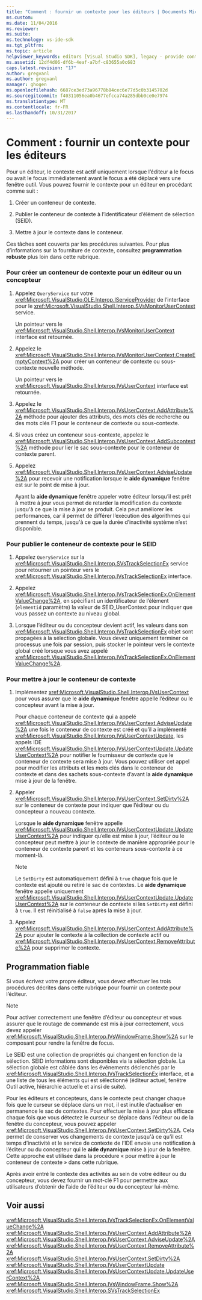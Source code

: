 ```yaml
---
title: "Comment : fournir un contexte pour les éditeurs | Documents Microsoft"
ms.custom: 
ms.date: 11/04/2016
ms.reviewer: 
ms.suite: 
ms.technology: vs-ide-sdk
ms.tgt_pltfrm: 
ms.topic: article
helpviewer_keywords: editors [Visual Studio SDK], legacy - provide context
ms.assetid: 12df4d06-df6b-4eaf-a7bf-c83655a0c683
caps.latest.revision: "17"
author: gregvanl
ms.author: gregvanl
manager: ghogen
ms.openlocfilehash: 6687ce3ed73a96778b84cec6e77d5c0b3145702d
ms.sourcegitcommit: f40311056ea0b4677efcca74a285dbb0ce0e7974
ms.translationtype: MT
ms.contentlocale: fr-FR
ms.lasthandoff: 10/31/2017
---
```

# <a name="how-to-provide-context-for-editors"></a>Comment : fournir un contexte pour les éditeurs
Pour un éditeur, le contexte est actif uniquement lorsque l’éditeur a le focus ou avait le focus immédiatement avant le focus a été déplacé vers une fenêtre outil. Vous pouvez fournir le contexte pour un éditeur en procédant comme suit :  
  
1.  Créer un conteneur de contexte.  
  
2.  Publier le conteneur de contexte à l’identificateur d’élément de sélection (SEID).  
  
3.  Mettre à jour le contexte dans le conteneur.  
  
 Ces tâches sont couverts par les procédures suivantes. Pour plus d’informations sur la fourniture de contexte, consultez **programmation robuste** plus loin dans cette rubrique.  
  
### <a name="to-create-a-context-bag-for-an-editor-or-a-designer"></a>Pour créer un conteneur de contexte pour un éditeur ou un concepteur  
  
1.  Appelez `QueryService` sur votre <xref:Microsoft.VisualStudio.OLE.Interop.IServiceProvider> de l’interface pour le <xref:Microsoft.VisualStudio.Shell.Interop.SVsMonitorUserContext> service.  
  
     Un pointeur vers le <xref:Microsoft.VisualStudio.Shell.Interop.IVsMonitorUserContext> interface est retournée.  
  
2.  Appelez le <xref:Microsoft.VisualStudio.Shell.Interop.IVsMonitorUserContext.CreateEmptyContext%2A> pour créer un conteneur de contexte ou sous-contexte nouvelle méthode.  
  
     Un pointeur vers le <xref:Microsoft.VisualStudio.Shell.Interop.IVsUserContext> interface est retournée.  
  
3.  Appelez le <xref:Microsoft.VisualStudio.Shell.Interop.IVsUserContext.AddAttribute%2A> méthode pour ajouter des attributs, des mots clés de recherche ou des mots clés F1 pour le conteneur de contexte ou sous-contexte.  
  
4.  Si vous créez un conteneur sous-contexte, appelez le <xref:Microsoft.VisualStudio.Shell.Interop.IVsUserContext.AddSubcontext%2A> méthode pour lier le sac sous-contexte pour le conteneur de contexte parent.  
  
5.  Appelez <xref:Microsoft.VisualStudio.Shell.Interop.IVsUserContext.AdviseUpdate%2A> pour recevoir une notification lorsque le **aide dynamique** fenêtre est sur le point de mise à jour.  
  
     Ayant la **aide dynamique** fenêtre appeler votre éditeur lorsqu’il est prêt à mettre à jour vous permet de retarder la modification du contexte jusqu'à ce que la mise à jour se produit. Cela peut améliorer les performances, car il permet de différer l’exécution des algorithmes qui prennent du temps, jusqu'à ce que la durée d’inactivité système n’est disponible.  
  
### <a name="to-publish-the-context-bag-to-the-seid"></a>Pour publier le conteneur de contexte pour le SEID  
  
1.  Appelez `QueryService` sur la <xref:Microsoft.VisualStudio.Shell.Interop.SVsTrackSelectionEx> service pour retourner un pointeur vers le <xref:Microsoft.VisualStudio.Shell.Interop.IVsTrackSelectionEx> interface.  
  
2.  Appelez <xref:Microsoft.VisualStudio.Shell.Interop.IVsTrackSelectionEx.OnElementValueChange%2A>, en spécifiant un identificateur de l’élément (`elementid` paramètre) la valeur de SEID_UserContext pour indiquer que vous passez un contexte au niveau global.  
  
3.  Lorsque l’éditeur ou du concepteur devient actif, les valeurs dans son <xref:Microsoft.VisualStudio.Shell.Interop.IVsTrackSelectionEx> objet sont propagées à la sélection globale. Vous devez uniquement terminer ce processus une fois par session, puis stocker le pointeur vers le contexte global créé lorsque vous avez appelé <xref:Microsoft.VisualStudio.Shell.Interop.IVsTrackSelectionEx.OnElementValueChange%2A>.  
  
### <a name="to-maintain-the-context-bag"></a>Pour mettre à jour le conteneur de contexte  
  
1.  Implémentez <xref:Microsoft.VisualStudio.Shell.Interop.IVsUserContext> pour vous assurer que le **aide dynamique** fenêtre appelle l’éditeur ou le concepteur avant la mise à jour.  
  
     Pour chaque conteneur de contexte qui a appelé <xref:Microsoft.VisualStudio.Shell.Interop.IVsUserContext.AdviseUpdate%2A> une fois le conteneur de contexte est créé et qu’il a implémenté <xref:Microsoft.VisualStudio.Shell.Interop.IVsUserContextUpdate>, les appels IDE <xref:Microsoft.VisualStudio.Shell.Interop.IVsUserContextUpdate.UpdateUserContext%2A> pour notifier le fournisseur de contexte que le conteneur de contexte sera mise à jour. Vous pouvez utiliser cet appel pour modifier les attributs et les mots clés dans le conteneur de contexte et dans des sachets sous-contexte d’avant la **aide dynamique** mise à jour de la fenêtre.  
  
2.  Appeler <xref:Microsoft.VisualStudio.Shell.Interop.IVsUserContext.SetDirty%2A> sur le conteneur de contexte pour indiquer que l’éditeur ou du concepteur a nouveau contexte.  
  
     Lorsque le **aide dynamique** fenêtre appelle <xref:Microsoft.VisualStudio.Shell.Interop.IVsUserContextUpdate.UpdateUserContext%2A> pour indiquer qu’elle est mise à jour, l’éditeur ou le concepteur peut mettre à jour le contexte de manière appropriée pour le conteneur de contexte parent et les conteneurs sous-contexte à ce moment-là.  
  
    > [!NOTE]
    >  Le `SetDirty` est automatiquement défini à `true` chaque fois que le contexte est ajouté ou retiré le sac de contextes. Le **aide dynamique** fenêtre appelle uniquement <xref:Microsoft.VisualStudio.Shell.Interop.IVsUserContextUpdate.UpdateUserContext%2A> sur le conteneur de contexte si les `SetDirty` est défini à `true`. Il est réinitialisé à `false` après la mise à jour.  
  
3.  Appelez <xref:Microsoft.VisualStudio.Shell.Interop.IVsUserContext.AddAttribute%2A> pour ajouter le contexte à la collection de contexte actif ou <xref:Microsoft.VisualStudio.Shell.Interop.IVsUserContext.RemoveAttribute%2A> pour supprimer le contexte.  
  
## <a name="robust-programming"></a>Programmation fiable  
 Si vous écrivez votre propre éditeur, vous devez effectuer les trois procédures décrites dans cette rubrique pour fournir un contexte pour l’éditeur.  
  
> [!NOTE]
>  Pour activer correctement une fenêtre d’éditeur ou concepteur et vous assurer que le routage de commande est mis à jour correctement, vous devez appeler <xref:Microsoft.VisualStudio.Shell.Interop.IVsWindowFrame.Show%2A> sur le composant pour rendre la fenêtre de focus.  
  
 Le SEID est une collection de propriétés qui changent en fonction de la sélection. SEID informations sont disponibles via la sélection globale. La sélection globale est câblée dans les événements déclenchés par le <xref:Microsoft.VisualStudio.Shell.Interop.IVsTrackSelectionEx> interface, et a une liste de tous les éléments qui est sélectionné (éditeur actuel, fenêtre Outil active, hiérarchie actuelle et ainsi de suite).  
  
 Pour les éditeurs et concepteurs, dans le contexte peut changer chaque fois que le curseur se déplace dans un mot, il est inutile d’actualiser en permanence le sac de contextes. Pour effectuer la mise à jour plus efficace chaque fois que vous détectez le curseur se déplace dans l’éditeur ou de la fenêtre du concepteur, vous pouvez appeler <xref:Microsoft.VisualStudio.Shell.Interop.IVsUserContext.SetDirty%2A>. Cela permet de conserver vos changements de contexte jusqu'à ce qu’il est temps d’inactivité et le service de contexte de l’IDE envoie une notification à l’éditeur ou du concepteur qui le **aide dynamique** mise à jour de la fenêtre. Cette approche est utilisée dans la procédure « pour mettre à jour le conteneur de contexte » dans cette rubrique.  
  
 Après avoir entré le contexte des activités au sein de votre éditeur ou du concepteur, vous devez fournir un mot-clé F1 pour permettre aux utilisateurs d’obtenir de l’aide de l’éditeur ou du concepteur lui-même.  
  
## <a name="see-also"></a>Voir aussi  
 <xref:Microsoft.VisualStudio.Shell.Interop.IVsTrackSelectionEx.OnElementValueChange%2A>   
 <xref:Microsoft.VisualStudio.Shell.Interop.IVsUserContext.AddAttribute%2A>   
 <xref:Microsoft.VisualStudio.Shell.Interop.IVsUserContext.AdviseUpdate%2A>   
 <xref:Microsoft.VisualStudio.Shell.Interop.IVsUserContext.RemoveAttribute%2A>   
 <xref:Microsoft.VisualStudio.Shell.Interop.IVsUserContext.SetDirty%2A>   
 <xref:Microsoft.VisualStudio.Shell.Interop.IVsUserContextUpdate>   
 <xref:Microsoft.VisualStudio.Shell.Interop.IVsUserContextUpdate.UpdateUserContext%2A>   
 <xref:Microsoft.VisualStudio.Shell.Interop.IVsWindowFrame.Show%2A>   
 <xref:Microsoft.VisualStudio.Shell.Interop.SVsTrackSelectionEx>